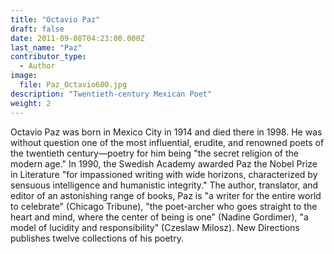 ```yaml
---
title: "Octavio Paz"
draft: false
date: 2011-09-08T04:23:00.000Z
last_name: "Paz"
contributor_type:
  - Author
image:
  file: Paz_Octavio600.jpg
description: "Twentieth-century Mexican Poet"
weight: 2
---
```


Octavio Paz was born in Mexico City in 1914 and died there in 1998. He was without question one of the most influential, erudite, and renowned poets of the twentieth century—poetry for him being "the secret religion of the modern age." In 1990, the Swedish Academy awarded Paz the Nobel Prize in Literature "for impassioned writing with wide horizons, characterized by sensuous intelligence and humanistic integrity." The author, translator, and editor of an astonishing range of books, Paz is "a writer for the entire world to celebrate" (Chicago Tribune), "the poet-archer who goes straight to the heart and mind, where the center of being is one" (Nadine Gordimer), "a model of lucidity and responsibility" (Czeslaw Milosz). New Directions publishes twelve collections of his poetry.

